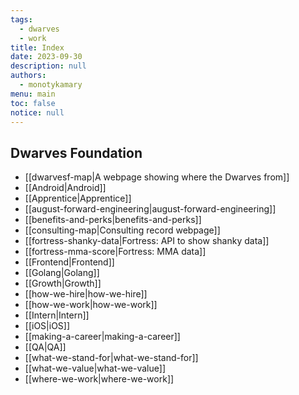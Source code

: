```yaml
---
tags: 
  - dwarves
  - work
title: Index
date: 2023-09-30
description: null
authors: 
  - monotykamary
menu: main
toc: false
notice: null
---
```

## Dwarves Foundation

- [[dwarvesf-map|A webpage showing where the Dwarves from]]
- [[Android|Android]]
- [[Apprentice|Apprentice]]
- [[august-forward-engineering|august-forward-engineering]]
- [[benefits-and-perks|benefits-and-perks]]
- [[consulting-map|Consulting record webpage]]
- [[fortress-shanky-data|Fortress: API to show shanky data]]
- [[fortress-mma-score|Fortress: MMA data]]
- [[Frontend|Frontend]]
- [[Golang|Golang]]
- [[Growth|Growth]]
- [[how-we-hire|how-we-hire]]
- [[how-we-work|how-we-work]]
- [[Intern|Intern]]
- [[iOS|iOS]]
- [[making-a-career|making-a-career]]
- [[QA|QA]]
- [[what-we-stand-for|what-we-stand-for]]
- [[what-we-value|what-we-value]]
- [[where-we-work|where-we-work]]
